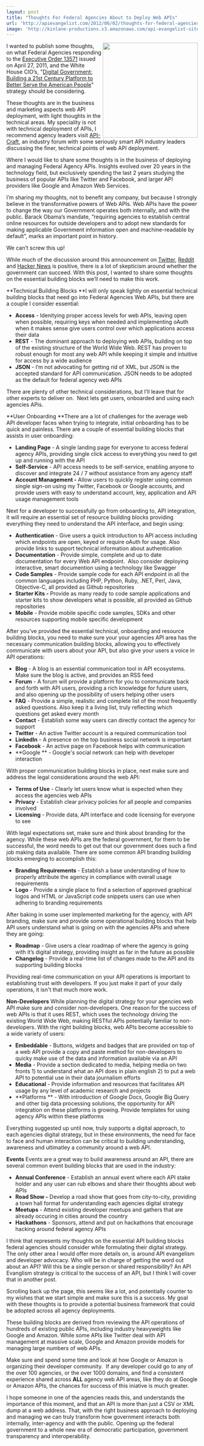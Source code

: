```yaml
---
layout: post
title: "Thoughts For Federal Agencies About to Deploy Web APIs"
url: 'http://apievangelist.com/2012/06/02/thoughts-for-federal-agencies-about-to-deploy-web-apis/'
image: 'http://kinlane-productions.s3.amazonaws.com/api-evangelist-site/blog/Building-a-21st-century-platform-to-better-serve-the-american-people-1.png'
---
```


[<img class="c1" src="http://kinlane-productions.s3.amazonaws.com/api-evangelist/federal-government/Building-a-21st-century-platform-to-better-serve-the-american-people-1.png" alt="" width="250" align="right" />][1]

I wanted to publish some thoughts, on what Federal Agencies responding to the [Executive Order 13571][2] issued on April 27, 2011, and the White House CIO’s, "[Digital Government: Building a 21st Century Platform to Better Serve the American People][3]" strategy should be considering.

These thoughts are in the business and marketing aspects web API deployment, with light thoughts in the technical areas. My speciality is not with technical deployment of APIs, I recommend agency leaders visit [API-Craft][4], an industry forum with some seriously smart API industry leaders discussing the finer, technical points of web API deployment.

Where I would like to share some thoughts is in the business of deploying and managing Federal Agency APIs. Insights evolved over 20 years in the technology field, but exclusively spending the last 2 years studying the business of popular APIs like Twitter and Facebook, and larger API providers like Google and Amazon Web Services.

I’m sharing my thoughts, not to benefit any company, but because I strongly believe in the transformative powers of Web APIs. Web APIs have the power to change the way our Government operates both internally, and with the public. Barack Obama’s mandate, “requiring agencies to establish central online resources for outside developers and to adopt new standards for making applicable Government information open and machine-readable by default”, marks an important point in history.

We can’t screw this up!

While much of the discussion around this announcement on [Twitter][5], [Reddit][6] and [Hacker News][7] is positive, there is a lot of skepticism around whether the government can succeed. With this post, I wanted to share some thoughts on the essential building blocks we’ll need to make this work.

**Technical Building Blocks
**I will only speak lightly on essential technical building blocks that need go into Federal Agencies Web APIs, but there are a couple I consider essential:

  * **Access** \- Idenitying proper access levels for web APIs, leaving open when possible, requiring keys when needed and implementing oAuth when it makes sense give users control over which applications access their data
  * **REST** \- The dominant approach to deploying web APIs, building on top of the existing structure of the World Wide Web. REST has proven to robust enough for most any web API while keeping it simple and intuitive for access by a wide audience
  * **JSON** \- I’m not advocating for getting rid of XML, but JSON is the accepted standard for API communication. JSON needs to be adopted as the default for federal agency web APIs

There are plenty of other technical considerations, but I’ll leave that for other experts to deliver on.  Next lets get users, onboarded and using each agencies APis.

**User Onboarding
**There are a lot of challenges for the average web API developer faces when trying to integrate, initial onboarding has to be quick and painless. There are a couple of essential building blocks that assists in user onboarding:

  * **Landing Page** \- A single landing page for everyone to access federal agency APIs, providing single click access to everything you need to get up and running with the API
  * **Self-Service** \- API access needs to be self-service, enabling anyone to discover and integrate 24 / 7 without assistance from any agency staff
  * **Account Management -** Allow users to quickly register using common single sign-on using my Twitter, Facebook or Google accounts, and provide users with easy to understand account, key, application and API usage management tools

Next for a developer to successfully go from onboarding to, API integration, it will require an essential set of resource building blocks providing everything they need to understand the API interface, and begin using:

  * **Authentication** \- Give users a quick introduction to API access including which endpoints are open, keyed or require oAuth for usage. Also provide links to support technical information about authentication
  * **Documentation** \- Provide simple, complete and up to date documentation for every Web API endpoint.  Also consider deploying interactive, smart documention using a technology like Swagger
  * **Code Samples** \- Provide sample code for each API endpoint in all the common languages including PHP, Python, Ruby, .NET, Perl, Java, Objective-C, all provided as Github repositories
  * **Starter Kits -** Provide as many ready to code sample applications and starter kits to show developers what is possible, all provided as Github repositories
  * **Mobile** \- Provide mobile specific code samples, SDKs and other resources supporting mobile specific development

After you’ve provided the essential technical, onboarding and resource building blocks, you need to make sure your your agencies API area has the necessary communication building blocks, allowing you to effectively communicate with users about your API, but also give your users a voice in API operations:

  * **Blog** \- A blog is an essential communication tool in API ecosystems. Make sure the blog is active, and provides an RSS feed
  * **Forum** \- A forum will provide a platform for you to communicate back and forth with API users, providing a rich knowledge for future users, and also opening up the possibility of users helping other users
  * **FAQ** \- Provide a simple, realistic and complete list of the most frequently asked questions. Also keep it a living list, truly reflecting which questions get asked every month
  * **Contact** \- Establish some way users can directly contact the agency for support
  * **Twitter** \- An active Twitter account is a required communication tool
  * **LinkedIn** \- A presence on the top business social network is important
  * **Facebook** \- An active page on Facebook helps with communication
  * **Google ** \- Google's social network can help with developer interaction

With proper communication building blocks in place, next make sure and address the legal considerations around the web API:

  * **Terms of Use** \- Clearly let users know what is expected when they access the agencies web APIs
  * **Privacy** \- Establish clear privacy policies for all people and companies involved
  * **Licensing** \- Provide data, API interface and code licensing for everyone to see

With legal expectations set, make sure and think about branding for the agency. While these web APIs are the federal government, for them to be successful, the word needs to get out that our government does such a find job making data available. There are some common API branding building blocks emerging to accomplish this:

  * **Branding Requirements** \- Establish a base understanding of how to properly attribute the agency in compliance with overall usage requirements
  * **Logo** \- Provide a single place to find a selection of approved graphical logos and HTML or JavaScript code snippets users can use when adhering to branding requirements

After baking in some user implemented marketing for the agency, with API branding, make sure and provide some operational building blocks that help API users understand what is going on with the agencies APIs and where they are going:

  * **Roadmap** \- Give users a clear roadmap of where the agency is going with it’s digital strategy, providing insight as far in the future as possible
  * **Changelog** \- Provide a real-time list of changes made to the API and its supporting building blocks

Providing real-time communication on your API operations is important to establishing trust with developers. If you just make it part of your daily operations, it isn't that much more work.

**Non-Developers**
While planning the digital strategy for your agencies web API make sure and consider non-developers. One reason for the success of web APIs is that it uses REST, which uses the technology driving the existing World Wide Web, making RESTful APIs potentially familiar to non-developers. With the right building blocks, web APIs become accessible to a wide variety of users:

  * **Embeddable** \- Buttons, widgets and badges that are provided on top of a web API provide a copy and paste method for non-developers to quicky make use of the data and information available via an API
  * **Media** \- Provide a section dedicated to media, helping media on two fronts 1) to understand what an API does in plain english 2) to put a web API to potential use in their data journalism efforts
  * **Educational** \- Provide information and resources that facilitates API usage by any level of academic research and projects
  * **Platforms ** \- With introduction of Google Docs, Google Big Query and other big data processing solutions, the opportunity for API integration on these platforms is growing. Provide templates for using agency APIs within these platforms

Everything suggested up until now, truly supports a digital approach, to each agencies digital strategy, but in these environments, the need for face to face and human interaction can be critical to building understanding, awareness and ultimatley a community around a web API.

**Events**
Events are a great way to build awareness around an API, there are several common event building blocks that are used in the industry:

  * **Annual Conference** \- Establish an annual event where each API stake holder and any user can rub elbows and share their thoughts about web APIs
  * **Road Show -** Develop a road show that goes from city-to-city, providing a town hall format for understanding each agencies digital strategy
  * **Meetups** \- Attend existing developer meetups and gathers that are already occuring in cities around the country
  * **Hackathons** \- Sponsors, attend and put on hackathons that encourage hacking around federal agency APIs

I think that represents my thoughts on the essential API building blocks federal agencies should consider while formulating their digital strategy. The only other area I would offer more details on, is around API evangelism and developer advocacy. Who will be in charge of getting the word out about an API? Will this be a single person or shared responsibility? An API Evanglism strategy is critical to the success of an API, but I think I will cover that in another post.

Scrolling back up the page, this seems like a lot, and potentially counter to my wishes that we start simple and make sure this is a success. My goal with these thoughts is to provide a potential business framework that could be adopted across all agency deployments.

These building blocks are derived from reviewing the API operations of hundreds of existing public APIs, including industry heavyweights like Google and Amazon. While some APIs like Twitter deal with API management at massive scale, Google and Amazon provide models for managing large numbers of web APIs.

Make sure and spend some time and look at how Google or Amazon is organizing their developer community.  If any developer could go to any of the over 100 agencies, or the over 1000 domains, and find a consistent experience shared across **ALL** agency web API areas, like they do at Google or Amazon APIs, the chances for success of this iniative is much greater.

I hope someone in one of the agencies reads this, and understands the importance of this moment, and that an API is more than just a CSV or XML dump at a web address. That, with the right business approach to deploying and managing we can truly transform how government interacts both internally, inter-agency and with the public. Opening up the federal government to a whole new era of democratic participation, government transparency and interoperability.

   [1]: http://www.whitehouse.gov/sites/default/files/omb/egov/digital-government/digital-government-strategy.pdf
   [2]: http://www.gpo.gov/fdsys/pkg/FR-2011-05-02/pdf/2011-10732.pdf
   [3]: http://www.whitehouse.gov/sites/default/files/omb/egov/digital-government/digital-government-strategy.pdf (Digital Government: Building a 21st Century Platform to Better Serve the American People)
   [4]: https://groups.google.com/forum/?fromgroups#!forum/api-craft (API-Craft)
   [5]: https://twitter.com/search?q=http://blog.apievangelist.com/2012/06/01/barak-obama-directs-all-federal-agencies-to-have-an-api/ (Twitter)
   [6]: http://www.reddit.com/r/programming/comments/ughx0/barack_obama_directs_all_federal_agencies_to_have/ (Reddit)
   [7]: http://news.ycombinator.com/item?id=4056310 (Hacker News)
